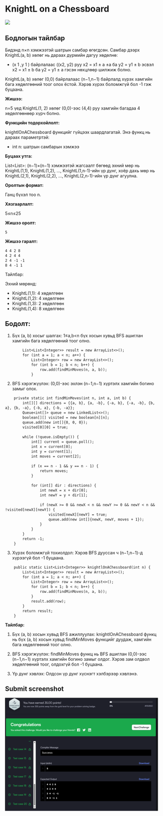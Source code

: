 # KnightL on a Chessboard

[![]( https://img.shields.io/badge/Бодлогын_линк-blue)](https://www.hackerrank.com/challenges/knightl-on-chessboard/problem?isFullScreen=true)

## Бодлогын тайлбар

Бидэнд n×n хэмжээтэй шатрын самбар өгөгдсөн. Самбар дээрх KnightL(a, b) хөлөг нь дараах дүрмийн дагуу хөдөлнө:

- (x 1 ,y 1 ) байрлалаас ((x2​, y2​) руу x2 = x1 ± a ±a ба y2 = y1 ± b эсвэл x2 = x1 ± b ба y2 = y1 ± a гэсэн нөхцлөөр шилжиж болно.

KnightL(a, b) хөлөг (0,0) байрлалаас (n−1,n−1) байрлалд хүрэх хамгийн бага хөдөлгөөний тоог олох ёстой. Хэрэв хүрэх боломжгүй бол -1 гэж буцаана.

**Жишээ:**

n=5 үед KnightL(1, 2) хөлөг (0,0)-ээс (4,4) руу хамгийн багадаа 4 хөдөлгөөнөөр хүрч болно.

**Функцийн тодорхойлолт:**

knightlOnAChessboard функцийг гүйцээх шаардлагатай. Энэ функц нь дараах параметртэй:

- int n: шатрын самбарын хэмжээ

**Буцаах утга:**

List<List<Integer>>: (n−1)×(n−1) хэмжээтэй жагсаалт бөгөөд эхний мөр нь KnightL(1,1), KnightL(1,2), ..., KnightL(1,n-1)-ийн үр дүнг, хоёр дахь мөр нь KnightL(2,1), KnightL(2,2), ..., KnightL(2,n-1)-ийн үр дүнг агуулна.

**Оролтын формат:**

Ганц бүхэл тоо n.

**Хязгаарлалт:**

5≤n≤25

**Жишээ оролт:**

```
5
```

**Жишээ гаралт:**

```
4 4 2 8
4 2 4 4
2 4 -1 -1
8 4 -1 1
```

Тайлбар:

Эхний мөрөнд:

- KnightL(1,1): 4 хөдөлгөөн
- KnightL(1,2): 4 хөдөлгөөн
- KnightL(1,3): 2 хөдөлгөөн
- KnightL(1,4): 8 хөдөлгөөн

## Бодолт:

1. Бүх (a, b) хосыг шалгах: 1≤a,b<n бүх хосын хувьд BFS ашиглан хамгийн бага хөдөлгөөний тоог олно.

```
        List<List<Integer>> result = new ArrayList<>();
        for (int a = 1; a < n; a++) {
            List<Integer> row = new ArrayList<>();
            for (int b = 1; b < n; b++) {
                row.add(findMinMoves(n, a, b));
            }
```

2. BFS хэрэгжүүлэх: (0,0)-ээс эхлэн (n−1,n−1) хүртэлх хамгийн богино замыг олох.

```
    private static int findMinMoves(int n, int a, int b) {
        int[][] directions = {{a, b}, {a, -b}, {-a, b}, {-a, -b}, {b, a}, {b, -a}, {-b, a}, {-b, -a}};
        Queue<int[]> queue = new LinkedList<>();
        boolean[][] visited = new boolean[n][n];
        queue.add(new int[]{0, 0, 0});
        visited[0][0] = true;

        while (!queue.isEmpty()) {
            int[] current = queue.poll();
            int x = current[0];
            int y = current[1];
            int moves = current[2];

            if (x == n - 1 && y == n - 1) {
                return moves;
            }

            for (int[] dir : directions) {
                int newX = x + dir[0];
                int newY = y + dir[1];

                if (newX >= 0 && newX < n && newY >= 0 && newY < n && !visited[newX][newY]) {
                    visited[newX][newY] = true;
                    queue.add(new int[]{newX, newY, moves + 1});
                }
            }
        }
        return -1;
    }
```

3. Хүрэх боломжгүй тохиолдол: Хэрэв BFS дууссан ч (n−1,n−1)-д хүрээгүй бол -1 буцаана.

```
    public static List<List<Integer>> knightlOnAChessboard(int n) {
        List<List<Integer>> result = new ArrayList<>();
        for (int a = 1; a < n; a++) {
            List<Integer> row = new ArrayList<>();
            for (int b = 1; b < n; b++) {
                row.add(findMinMoves(n, a, b));
            }
            result.add(row);
        }
        return result;
    }
```

**Тайлбар:**

1. Бүх (a, b) хосын хувьд BFS ажиллуулах: knightlOnAChessboard функц нь бүх (a, b) хосын хувьд findMinMoves функцийг дуудаж, хамгийн бага хөдөлгөөний тоог олно.

2. BFS хэрэгжүүлэх: findMinMoves функц нь BFS ашиглан (0,0)-ээс (n−1,n−1) хүртэлх хамгийн богино замыг олдог. Хэрэв зам олдвол хөдөлгөөний тоог, олдохгүй бол -1 буцаана.

3. Үр дүнг хэвлэх: Олдсон үр дүнг хүснэгт хэлбэрээр хэвлэнэ.

## Submit screenshot

![Submit](/images/15.submit.png)


